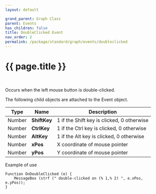 ```yaml
---
layout: default

grand_parent: Graph Class
parent: Events
has_children: false
title: DoubleClicked Event
nav_order: 2
permalink: /package/standard/graph/events/doubleclicked
---
```

# {{ page.title }}

<br>

Occurs when the left mouse button is double-clicked.

 

The following child objects are attached to the Event object.

|  Type  | Name           | Description                                |
|:------:|----------------|--------------------------------------------|
| Number |  **ShiftKey**  | 1 if the Shift key is clicked, 0 otherwise |
| Number | **CtrlKey** | 1 if the Ctrl key is clicked, 0 otherwise  |
| Number |   **AltKey**   | 1 if the Alt key is clicked, 0 otherwise   |
| Number |    **xPos**    | X coordinate of mouse pointer              |
| Number |    **yPos**    | Y coordinate of mouse pointer              |

Example of use

```
Function OnDoubleClicked (e) {
    MessageBox (strf (" double-clicked on (% 1,% 2) ", e.xPos, e.yPos));
}
```